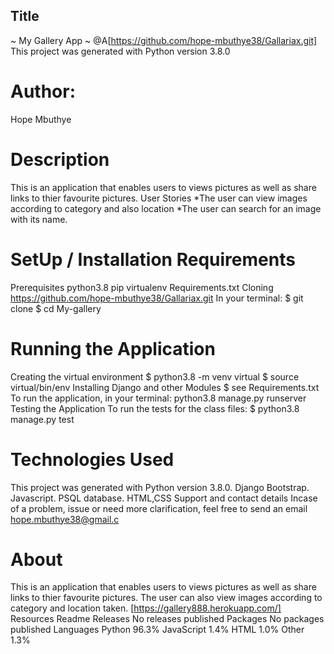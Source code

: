 ## Title
~ My Gallery App ~
@A[https://github.com/hope-mbuthye38/Gallariax.git] This project was generated with Python version 3.8.0

# Author:
Hope Mbuthye

 # Description
This is an application that enables users to views pictures as well as share links to thier favourite pictures. User Stories
*The user can view images according to category and also location *The user can search for an image with its name.

 # SetUp / Installation Requirements
Prerequisites
python3.8
pip
virtualenv
Requirements.txt
Cloning https://github.com/hope-mbuthye38/Gallariax.git
In your terminal:
  $ git clone 
  $ cd My-gallery

 # Running the Application
Creating the virtual environment
$ python3.8 -m venv virtual
$ source virtual/bin/env
Installing Django and other Modules
  $ see Requirements.txt
To run the application, in your terminal:
  python3.8 manage.py runserver
Testing the Application
To run the tests for the class files:
  $ python3.8 manage.py test

 # Technologies Used
This project was generated with
Python version 3.8.0.
Django
Bootstrap.
Javascript.
PSQL database.
HTML,CSS
Support and contact details
Incase of a problem, issue or need more clarification, feel free to send an email hope.mbuthye38@gmail.c
# About
This is an application that enables users to views pictures as well as share links to thier favourite pictures. The user can also view images according to category and location taken.
[https://gallery888.herokuapp.com/]
Resources
Readme
Releases
No releases published
Packages
No packages published
Languages
Python 96.3%
JavaScript 1.4%
HTML 1.0%
Other 1.3%
